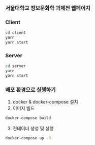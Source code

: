 ### 서울대학교 정보문화학 과제전 웹페이지

### Client
```sh
cd client
yarn
yarn start
```

### Server
```sh
cd server
yarn
yarn start
```

### 배포 환경으로 실행하기
1. docker & docker-compose 설치
2. 이미지 빌드
```sh
docker-compose build
```
3. 컨테이너 생성 및 실행
```sh
docker-compose up -d
```

